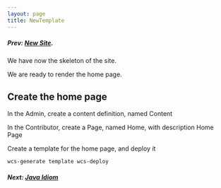 ```yaml
---
layout: page
title: NewTemplate
---
```

##### Prev:  [New Site](NewSite.html).

We have now the skeleton of the site.

We are ready to render the home page.


##  Create the home page

In the Admin, create a content definition, named Content

In the Contributor, create a Page, named Home, with description Home Page

Create a template for the home page, and deploy it

``wcs-generate template
wcs-deploy``


##### Next: [Java Idiom](JavaIdiom.html)







